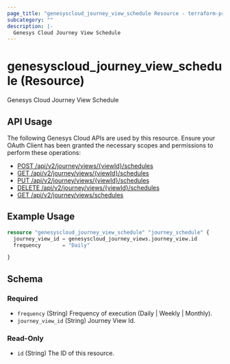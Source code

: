 ```yaml
---
page_title: "genesyscloud_journey_view_schedule Resource - terraform-provider-genesyscloud"
subcategory: ""
description: |-
  Genesys Cloud Journey View Schedule
---
```

# genesyscloud_journey_view_schedule (Resource)

Genesys Cloud Journey View Schedule

## API Usage
The following Genesys Cloud APIs are used by this resource. Ensure your OAuth Client has been granted the necessary scopes and permissions to perform these operations:

* [POST /api/v2/journey/views/{viewId}/schedules](https://developer.genesys.cloud/devapps/api-explorer#post-api-v2-journey-views--viewId--schedules)
* [GET /api/v2/journey/views/{viewId}/schedules](https://developer.genesys.cloud/devapps/api-explorer#get-api-v2-journey-views--viewId--schedules)
* [PUT /api/v2/journey/views/{viewId}/schedules](https://developer.genesys.cloud/devapps/api-explorer#put-api-v2-journey-views--viewId--schedules)
* [DELETE /api/v2/journey/views/{viewId}/schedules](https://developer.genesys.cloud/devapps/api-explorer#delete-api-v2-journey-views--viewId--schedules)
* [GET /api/v2/journey/views/schedules](https://developer.genesys.cloud/devapps/api-explorer#get-api-v2-journey-views-schedules)

## Example Usage

```terraform
resource "genesyscloud_journey_view_schedule" "journey_schedule" {
  journey_view_id = genesyscloud_journey_views.journey_view.id
  frequency       = "Daily"

}
```

<!-- schema generated by tfplugindocs -->
## Schema

### Required

- `frequency` (String) Frequency of execution (Daily | Weekly | Monthly).
- `journey_view_id` (String) Journey View Id.

### Read-Only

- `id` (String) The ID of this resource.

